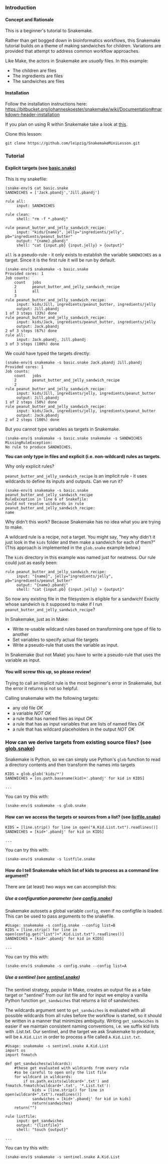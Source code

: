 ### Introduction
#### Concept and Rationale
This is a beginner's tutorial to Snakemake.

Rather than get bogged down in bioinformatics workflows, this Snakemake tutorial builds on a theme of making sandwiches for children. Variations are provided that attempt to address common workflow approaches.

Like Make, the actors in Snakemake are *usually* files. In this example:
* The children are files
* The ingredients are files
* The sandwiches are files

#### Installation
Follow the installation instructions here:
https://bitbucket.org/johanneskoester/snakemake/wiki/Documentation#markdown-header-installation

If you plan on using R within Snakemake take a look at [this](SETUP.md).

Clone this lesson:
```
git clone https://github.com/leipzig/SnakemakeMiniLesson.git
````
### Tutorial
#### Explicit targets (see [basic.snake](basic.snake))
This is my snakefile:
```
(snake-env)$ cat basic.snake
SANDWICHES = ['Jack.pbandj','Jill.pbandj']

rule all:
     input: SANDWICHES

rule clean:
     shell: "rm -f *.pbandj"

rule peanut_butter_and_jelly_sandwich_recipe:
     input: "kids/{name}", jelly="ingredients/jelly", pb="ingredients/peanut_butter"
     output: "{name}.pbandj"
     shell: "cat {input.pb} {input.jelly} > {output}"
```

`all` is a pseudo-rule - it only exists to establish the variable `SANDWICHES` as a target.
Since it is the first rule it will be run by default.

```
(snake-env)$ snakemake -s basic.snake
Provided cores: 1
Job counts:
    count	jobs
    2		peanut_butter_and_jelly_sandwich_recipe
    1		all
    3
rule peanut_butter_and_jelly_sandwich_recipe:
     input: kids/Jill, ingredients/peanut_butter, ingredients/jelly
     output: Jill.pbandj
1 of 3 steps (33%) done
rule peanut_butter_and_jelly_sandwich_recipe:
     input: kids/Jack, ingredients/peanut_butter, ingredients/jelly
     output: Jack.pbandj
2 of 3 steps (67%) done
rule all:
     input: Jack.pbandj, Jill.pbandj
3 of 3 steps (100%) done
```
We could have typed the targets directly:
```
(snake-env)$ snakemake -s basic.snake Jack.pbandj Jill.pbandj
Provided cores: 1
Job counts:
    count	jobs
    2		peanut_butter_and_jelly_sandwich_recipe
    2
rule peanut_butter_and_jelly_sandwich_recipe:
     input: kids/Jill, ingredients/jelly, ingredients/peanut_butter
     output: Jill.pbandj
1 of 2 steps (50%) done
rule peanut_butter_and_jelly_sandwich_recipe:
     input: kids/Jack, ingredients/jelly, ingredients/peanut_butter
     output: Jack.pbandj
2 of 2 steps (100%) done
```
But you cannot type variables as targets in Snakemake.
```
(snake-env)$ snakemake -s basic.snake snakemake -s SANDWICHES
MissingRuleException:
No rule to produce SANDWICHES.
```
**You can only type in files and explicit (i.e. non-wildcard) rules as targets.**

Why only explicit rules?

`peanut_butter_and_jelly_sandwich_recipe` is an implicit rule - it uses wildcards to define its inputs and outputs. Can we run it?
```
(snake-env)$ snakemake -s basic.snake peanut_butter_and_jelly_sandwich_recipe
RuleException in line 6 of Snakefile:
Could not resolve wildcards in rule peanut_butter_and_jelly_sandwich_recipe:
name
```
Why didn't this work? Because Snakemake has no idea what you are trying to make.

A wildcard rule is a recipe, not a target. You might say, "hey why didn't it just look in the `kids` folder and then make a sandwich for each of them?" (This approach is implemented in the `glob.snake` example below.)



The `kids` directory in this example was named just for neatness. Our rule could just as easily been:
```
rule peanut_butter_and_jelly_sandwich_recipe:
     input: "{name}", jelly="ingredients/jelly", pb="ingredients/peanut_butter"
     output: "{name}.pbandj"
     shell: "cat {input.pb} {input.jelly} > {output}"
```

So now any existing file in the filesystem is eligible for a sandwich! Exactly whose sandwich is it supposed to make if I run `peanut_butter_and_jelly_sandwich_recipe`?


In Snakemake, just as in Make:
*  Write re-usable wildcard rules based on transforming one type of file to another
*  Set variables to specify actual file targets
*  Write a pseudo-rule that uses the variable as input.

In Snakemake (but not Make) you have to write a pseudo-rule that uses the variable as input.

#### You will screw this up, so please review!
Trying to call an implicit rule is the most beginner's error in Snakemake, but the error it returns is not so helpful.

Calling snakemake with the following targets:
* any old file *OK*
* a variable *NOT OK*
* a rule that has named files as input *OK*
* a rule that has as input variables that are lists of named files *OK*
* a rule that has wildcard placeholders in the output *NOT OK*

### How can we derive targets from existing source files?  (see [glob.snake](glob.snake))

Snakemake is Python, so we can simply use Python's `glob` function to read a directory contents and then transform the names into targets
```
KIDS = glob.glob('kids/*')
SANDWICHES = [os.path.basename(kid)+'.pbandj' for kid in KIDS]

...
```
You can try this with:
```
(snake-env)$ snakemake -s glob.snake
```
#### How can we access the targets or sources from a list? (see [listfile.snake](listfile.snake))
```
KIDS = [line.strip() for line in open("A.Kid.List.txt").readlines()]
SANDWICHES = [kid+'.pbandj' for kid in KIDS]

...
```
You can try this with:
```
(snake-env)$ snakemake -s listfile.snake
```
#### How do I tell Snakemake which list of kids to process as a command line argument?
There are (at least) two ways we can accomplish this:
##### Use a configuration parameter (see [config.snake](config.snake))
Snakemake autosets a global variable `config`, even if no configfile is loaded. This can be used to pass arguments to the snakefile.
```
#Usage: snakemake -s config.snake --config list=B
KIDS = [line.strip() for line in open(config.get("list")+".Kid.List.txt").readlines()]
SANDWICHES = [kid+'.pbandj' for kid in KIDS]

...
```

You can try this with:
```
(snake-env)$ snakemake -s config.snake --config list=A
```

##### Use a sentinel (see [sentinel.snake](sentinel.snake))
The sentinel strategy, popular in Make, creates an output file as a fake target or "sentinel" from our list file and for input we employ a vanilla Python function `get_sandwiches` that returns a list of sandwiches.

The wildcards argument sent to `get_sandwiches` is evaluated with all possible wildcards from all rules before the workflow is started, so it should be written in a manner that minimizes ambiguity. Writing `get_sandwiches` is easier if we maintain consistent naming conventions, i.e. we suffix kid lists with .List.txt. Our sentinel, and the target we ask Snakemake to produce, will be `A.Kid.List` in order to process a file called `A.Kid.List.txt`.
```
#Usage: snakemake -s sentinel.snake A.Kid.List
import os
import fnmatch

def get_sandwiches(wildcards):
    #these get evaluated with wildcards from every rule
    #so be careful to open only the list file
    for wildcard in wildcards:
        if os.path.exists(wildcard+'.txt') and fnmatch.fnmatch(wildcard+'.txt', '*.List.txt'):
            kids = [line.strip() for line in open(wildcard+".txt").readlines()]
            sandwiches = [kid+'.pbandj' for kid in kids]
            return(sandwiches)
    return("")

rule listfile:
     input: get_sandwiches
     output: "{listfile}"
     shell: "touch {output}"

...
```
You can try this with:
```
(snake-env)$ snakemake -s sentinel.snake A.Kid.List
```

